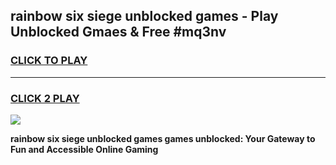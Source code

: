 
## rainbow six siege unblocked games - Play Unblocked Gmaes & Free #mq3nv
<h3>
<a href="https://premium.freeplayer.one?title=rainbow_six_siege_unblocked_games&ref=03M">CLICK TO PLAY</a></h3>
<hr>

<h3>
<a href="https://premium.freeplayer.one?title=rainbow_six_siege_unblocked_games&ref=03M">CLICK 2 PLAY</a>
  
</h3>

<a href="https://premium.freeplayer.one?title=rainbow_six_siege_unblocked_games&ref=03M"><img src="https://clearcache.store/games.png"></a>


**rainbow six siege unblocked games games unblocked: Your Gateway to Fun and Accessible Online Gaming**
